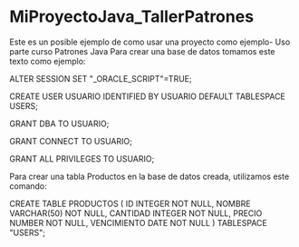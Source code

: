 # MiProyectoJava_TallerPatrones
Este es un posible ejemplo de como usar una proyecto como ejemplo- Uso parte curso Patrones Java
Para crear una base de datos tomamos este texto como ejemplo:

ALTER SESSION SET "_ORACLE_SCRIPT"=TRUE;

CREATE USER USUARIO IDENTIFIED BY USUARIO DEFAULT TABLESPACE USERS;

GRANT DBA TO USUARIO;

GRANT CONNECT TO USUARIO;

GRANT ALL PRIVILEGES TO USUARIO;

Para crear una tabla Productos en la base de datos creada, utilizamos este comando:

CREATE TABLE PRODUCTOS (
ID INTEGER NOT NULL,
NOMBRE VARCHAR(50) NOT NULL,
CANTIDAD INTEGER NOT NULL,
PRECIO NUMBER NOT NULL,
VENCIMIENTO DATE NOT NULL
)
TABLESPACE "USERS";
